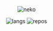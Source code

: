 <div align="center">

![neko](https://itazuraneko.neocities.org/background/itazuranekoanimated.png) 

![langs](https://api.githubtrends.io/user/svg/AsianKoala/langs?time_range=one_year&group=other&theme=dark)
![repos](https://api.githubtrends.io/user/svg/AsianKoala/repos?time_range=one_year&group=other&theme=dark)
</div>
